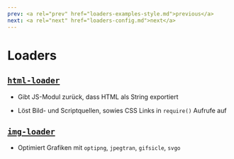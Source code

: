 ```yaml
---
prev: <a rel="prev" href="loaders-examples-style.md">previous</a>
next: <a rel="next" href="loaders-config.md">next</a>
---
```


# Loaders

## [`html-loader`](https://github.com/webpack/html-loader)

- Gibt JS-Modul zurück, dass HTML als String exportiert

- Löst Bild- und Scriptquellen, sowies CSS Links in `require()` Aufrufe auf

## [`img-loader`](https://github.com/thetalecrafter/img-loader)
<!--{h2:data-bespoke-bullet}-->

- Optimiert Grafiken mit `optipng`, `jpegtran`, `gifsicle`, `svgo`
